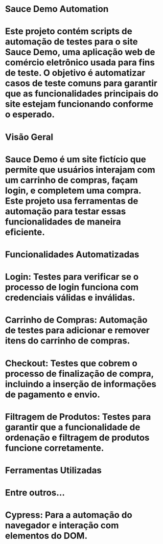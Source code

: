 # Sauce Demo Automation
# Este projeto contém scripts de automação de testes para o site Sauce Demo, uma aplicação web de comércio eletrônico usada para fins de teste. O objetivo é automatizar casos de teste comuns para garantir que as funcionalidades principais do site estejam funcionando conforme o esperado.

# Visão Geral
# Sauce Demo é um site fictício que permite que usuários interajam com um carrinho de compras, façam login, e completem uma compra. Este projeto usa ferramentas de automação para testar essas funcionalidades de maneira eficiente.

# Funcionalidades Automatizadas
# Login: Testes para verificar se o processo de login funciona com credenciais válidas e inválidas.
# Carrinho de Compras: Automação de testes para adicionar e remover itens do carrinho de compras.
# Checkout: Testes que cobrem o processo de finalização de compra, incluindo a inserção de informações de pagamento e envio.
# Filtragem de Produtos: Testes para garantir que a funcionalidade de ordenação e filtragem de produtos funcione corretamente.
# Ferramentas Utilizadas
# Entre outros...

# Cypress: Para a automação do navegador e interação com elementos do DOM.
